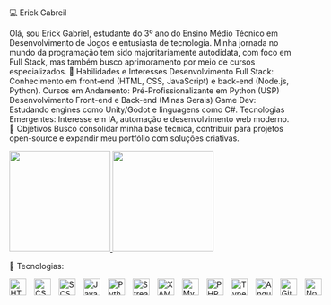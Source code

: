 💻 Erick Gabreil

 Olá, sou Erick Gabriel, estudante do 3º ano do Ensino Médio Técnico em Desenvolvimento de Jogos e entusiasta de tecnologia. Minha jornada no mundo da programação tem sido majoritariamente autodidata, com foco em Full Stack, mas também busco aprimoramento por meio de cursos especializados.
🚀 Habilidades e Interesses
Desenvolvimento Full Stack: Conhecimento em front-end (HTML, CSS, JavaScript) e back-end (Node.js, Python).
Cursos em Andamento:
Pré-Profissionalizante em Python (USP)
Desenvolvimento Front-end e Back-end (Minas Gerais)
Game Dev: Estudando engines como Unity/Godot e linguagens como C#.
Tecnologias Emergentes: Interesse em IA, automação e desenvolvimento web moderno.
🌱 Objetivos
Busco consolidar minha base técnica, contribuir para projetos open-source e expandir meu portfólio com soluções criativas.

<div>
  <a href="https://github.com/Erick200723">
    <img height="180em" src="https://github-readme-stats.vercel.app/api?username=Erick200723&show_icons=true&theme=dracula&include_all_commits=true&count_private=true"/>
    <img height="180em" src="https://github-readme-stats.vercel.app/api/top-langs?username=Erick200723&locale=pt-br&theme=dracula&layout=compact&custom_title=Tecnologias&langs_count=8"/>
  </a>
</div>

🤖 Tecnologias:
<p style="min-width: max-content">
  <!-- HTML -->
  <img
    alt="HTML"
    title="HTML"
    width="30px"
    style="margin-right: 10px;"
    src="https://cdn.jsdelivr.net/gh/devicons/devicon@latest/icons/html5/html5-original.svg"
  />
  <!-- CSS -->
  <img
    alt="CSS"
    title="CSS"
    width="30px"
    style="margin-right: 10px;"
    src="https://cdn.jsdelivr.net/gh/devicons/devicon@latest/icons/css3/css3-original.svg"
  />
  <!-- SCSS/SASS -->
  <img
    alt="SCSS"
    title="SCSS"
    width="30px"
    style="margin-right: 10px;"
    src="https://cdn.jsdelivr.net/gh/devicons/devicon@latest/icons/sass/sass-original.svg"
  />
  <!-- JavaScript -->
  <img
    alt="JavaScript"
    title="JavaScript"
    width="30px"
    style="margin-right: 10px;"
    src="https://cdn.jsdelivr.net/gh/devicons/devicon@latest/icons/javascript/javascript-original.svg"
  />
  <!-- Python -->
  <img
    alt="Python"
    title="Python"
    width="30px"
    style="margin-right: 10px;"
    src="https://cdn.jsdelivr.net/gh/devicons/devicon@latest/icons/python/python-original.svg"
  />
  <!-- Streamlit -->
  <img
    alt="Streamlit"
    title="Streamlit"
    width="30px"
    style="margin-right: 10px;"
    src="https://cdn.jsdelivr.net/gh/devicons/devicon@latest/icons/streamlit/streamlit-original.svg"
  />
  <!-- XAMPP (Apache + MySQL + PHP) -->
  <img
    alt="XAMPP"
    title="XAMPP"
    width="30px"
    style="margin-right: 10px;"
    src="https://cdn.jsdelivr.net/gh/devicons/devicon@latest/icons/apache/apache-original.svg"
  />
  <img
    alt="MySQL"
    title="MySQL"
    width="30px"
    style="margin-right: 10px;"
    src="https://cdn.jsdelivr.net/gh/devicons/devicon@latest/icons/mysql/mysql-original.svg"
  />
  <img
    alt="PHP"
    title="PHP"
    width="30px"
    style="margin-right: 10px;"
    src="https://cdn.jsdelivr.net/gh/devicons/devicon@latest/icons/php/php-original.svg"
  />
  <!-- TypeScript -->
  <img
    alt="TypeScript"
    title="TypeScript"
    width="30px"
    style="margin-right: 10px;"
    src="https://cdn.jsdelivr.net/gh/devicons/devicon@latest/icons/typescript/typescript-original.svg"
  />
  <!-- Angular -->
  <img
    alt="Angular"
    title="Angular"
    width="30px"
    style="margin-right: 10px;"
    src="https://cdn.jsdelivr.net/gh/devicons/devicon@latest/icons/angularjs/angularjs-original.svg"
  />
  <!-- Git -->
  <img
    alt="Git"
    title="Git"
    width="30px"
    style="margin-right: 10px;"
    src="https://cdn.jsdelivr.net/gh/devicons/devicon@latest/icons/git/git-original.svg"
  />
  <!-- Node.js -->
  <img
    alt="Node.js"
    title="Node.js"
    width="30px"
    style="margin-right: 10px;"
    src="https://cdn.jsdelivr.net/gh/devicons/devicon@latest/icons/nodejs/nodejs-original.svg"
  />
</p>

